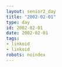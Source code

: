 ```yaml
---
layout: senior2_day
title: "2002-02-01"
type: day
id: 2002-02-01
date: 2002-02-01
tags:
- linkoid
- linkoid
robots: noindex
---
```


